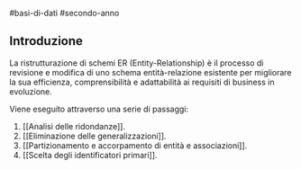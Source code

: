 #basi-di-dati #secondo-anno 

## Introduzione

La ristrutturazione di schemi ER (Entity-Relationship) è il processo di revisione e modifica di uno schema entità-relazione esistente per migliorare la sua efficienza, comprensibilità e adattabilità ai requisiti di business in evoluzione.

Viene eseguito attraverso una serie di passaggi:

1. [[Analisi delle ridondanze]].
2. [[Eliminazione delle generalizzazioni]].
3. [[Partizionamento e accorpamento di entità e associazioni]].
4. [[Scelta degli identificatori primari]].

